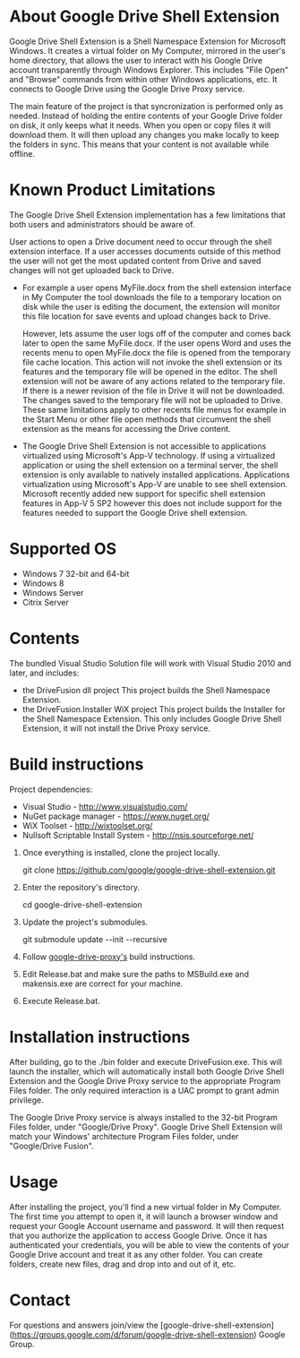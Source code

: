 # About Google Drive Shell Extension

Google Drive Shell Extension is a Shell Namespace Extension for Microsoft
Windows. It creates a virtual folder on My Computer, mirrored in the user's home
directory, that allows the user to interact with his Google Drive account
transparently through Windows Explorer. This includes "File Open" and "Browse"
commands from within other Windows applications, etc. It connects to Google
Drive using the Google Drive Proxy service.

The main feature of the project is that syncronization is performed only as
needed. Instead of holding the entire contents of your Google Drive folder on
disk, it only keeps what it needs. When you open or copy files it will download
them. It will then upload any changes you make locally to keep the folders in
sync. This means that your content is not available while offline.

# Known Product Limitations

The Google Drive Shell Extension implementation has a few limitations that both users and administrators should be aware of. 

User actions to open a Drive document need to occur through the shell extension interface. If a user accesses documents outside of this method the user will not get the most updated content from Drive and saved changes will not get uploaded back to Drive.

- For example a user opens MyFile.docx from the shell extension interface in My Computer the tool downloads the file to a temporary location on disk while the user is editing the document, the extension will monitor this file location for save events and upload changes back to Drive.  

  However, lets assume the user logs off of the computer and comes back later to open the same MyFile.docx. If the user opens Word and uses the recents menu to open MyFile.docx the file is opened from the temporary file cache location. This action will not invoke the shell extension or its features and the temporary file will be opened in the editor. The shell extension will not be aware of any actions related to the temporary file. If there is a newer revision of the file in Drive it will not be downloaded. The changes saved to the temporary file will not be uploaded to Drive. These same limitations apply to other recents file menus for example in the Start Menu or other file open methods that circumvent the shell extension as the means for accessing the Drive content. 

- The Google Drive Shell Extension is not accessible to applications virtualized using Microsoft's App-V technology. If using a virtualized application or using the shell extension on a terminal server, the shell extension is only available to natively installed applications. Applications virtualization using Microsoft's App-V are unable to see shell extension. Microsoft recently added new support for specific shell extension features in App-V 5 SP2 however this does not include support for the features needed to support the Google Drive shell extension.

# Supported OS

- Windows 7 32-bit and 64-bit
- Windows 8
- Windows Server
- Citrix Server

# Contents

The bundled Visual Studio Solution file will work with Visual Studio 2010 and
later, and includes:
- the DriveFusion dll project
  This project builds the Shell Namespace Extension.
- the DriveFusion.Installer WiX project
  This project builds the Installer for the Shell Namespace Extension. This only
  includes Google Drive Shell Extension, it will not install the Drive Proxy
  service.

# Build instructions

Project dependencies:
- Visual Studio - http://www.visualstudio.com/
- NuGet package manager - https://www.nuget.org/
- WiX Toolset - http://wixtoolset.org/
- Nullsoft Scriptable Install System - http://nsis.sourceforge.net/

1. Once everything is installed, clone the project locally.

    git clone https://github.com/google/google-drive-shell-extension.git

2. Enter the repository's directory.

    cd google-drive-shell-extension

3. Update the project's submodules.

    git submodule update --init --recursive

4. Follow [google-drive-proxy's](https://github.com/google/google-drive-proxy)
   build instructions.
5. Edit Release.bat and make sure the paths to MSBuild.exe and makensis.exe are
   correct for your machine.
6. Execute Release.bat.

# Installation instructions

After building, go to the ./bin folder and execute DriveFusion.exe. This will
launch the installer, which will automatically install both Google Drive Shell
Extension and the Google Drive Proxy service to the appropriate Program Files
folder. The only required interaction is a UAC prompt to grant admin privilege.

The Google Drive Proxy service is always installed to the 32-bit Program Files
folder, under "Google/Drive Proxy". Google Drive Shell Extension will match your
Windows' architecture Program Files folder, under "Google/Drive Fusion".

# Usage

After installing the project, you'll find a new virtual folder in My Computer.
The first time you attempt to open it, it will launch a browser window and
request your Google Account username and password. It will then request that you
authorize the application to access Google Drive. Once it has authenticated your
credentials, you will be able to view the contents of your Google Drive account
and treat it as any other folder. You can create folders, create new files, drag
and drop into and out of it, etc.

# Contact

For questions and answers join/view the [google-drive-shell-extension]
(https://groups.google.com/d/forum/google-drive-shell-extension) Google Group.
